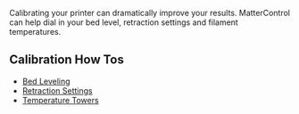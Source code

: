 
Calibrating your printer can dramatically improve your results. MatterControl can help dial in your bed level, retraction settings and filament temperatures.

## Calibration How Tos

* [Bed Leveling](bed-leveling.md)
* [Retraction Settings](retraction-settings.md)
* [Temperature Towers](temperature-towers.md)
